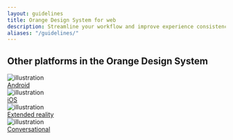 ```yaml
---
layout: guidelines
title: Orange Design System for web
description: Streamline your workflow and improve experience consistency with this cross-platform, scalable and inspiring design system. Designers, developers, marketers and partners, start your digital creations from the ready-to-use resources here!
aliases: "/guidelines/"
---
```


<style>
  .card-hover::before {
    height: 4px;
    width: 100%;
    bottom: 0;
    left: 0;
    position: absolute;
    content: "";
    background-color: transparent;
  }

  .card-hover:hover::before {
    background-color: #f16e00;
  }
</style>

<div style="background-color: var(--bs-gray-300);" class="p-4">
  <div class="container">
    <h2 class="h1">Other platforms in the Orange Design System</h2>
    <div class="row pt-3">
      <div class="col-2">
        <div class="card border-1">
          <img class="card-img-top" src="/docs/{{< param docs_version >}}/assets/img/platforms/android.png" alt="illustration">
          <div class="card-body ps-2 pt-2">
            <a href="{{< param ods.android >}}" class="stretched-link text-decoration-none h4 text-body card-hover">Android</a>
          </div>
        </div>
      </div>
      <div class="col-2">
        <div class="card border-1">
          <img class="card-img-top" src="/docs/{{< param docs_version >}}/assets/img/platforms/iOS.png" alt="illustration">
          <div class="card-body ps-2 pt-2">
            <a href="{{< param ods.iOS >}}" class="stretched-link text-decoration-none h4 text-body card-hover">iOS</a>
          </div>
        </div>
      </div>
      <div class="col-2">
        <div class="card border-1">
          <img class="card-img-top" src="/docs/{{< param docs_version >}}/assets/img/platforms/extended-reality.png" alt="illustration">
          <div class="card-body ps-2 pt-2">
            <a href="{{< param ods.extended_reality >}}" class="stretched-link text-decoration-none h4 text-body card-hover">Extended reality</a>
          </div>
        </div>
      </div>
      <div class="col-2">
        <div class="card border-1">
          <img class="card-img-top" src="/docs/{{< param docs_version >}}/assets/img/platforms/conversational.png" alt="illustration">
          <div class="card-body ps-2 pt-2">
            <a href="{{< param ods.conversational >}}" class="stretched-link text-decoration-none h4 text-body card-hover">Conversational</a>
          </div>
        </div>
      </div>
    </div>
  </div>
</div>
